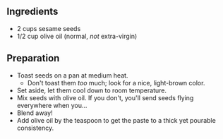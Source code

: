 Ingredients
-----------

*   2 cups sesame seeds
*   1/2 cup olive oil (normal, *not* extra-virgin)

Preparation
-----------

*   Toast seeds on a pan at medium heat.
    *   Don't toast them *too* much; look for a nice, light-brown color.
*   Set aside, let them cool down to room temperature.
*   Mix seeds with olive oil. If you don't, you'll send seeds flying 
    everywhere when you...
*   Blend away!
*   Add olive oil by the teaspoon to get the paste to a thick yet
    pourable consistency.
